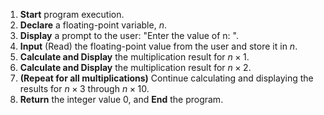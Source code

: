 1.  **Start** program execution.
2.  **Declare** a floating-point variable, $n$.
3.  **Display** a prompt to the user: "Enter the value of n: ".
4.  **Input** (Read) the floating-point value from the user and store it in $n$.
5.  **Calculate and Display** the multiplication result for $n \times 1$.
6.  **Calculate and Display** the multiplication result for $n \times 2$.
7.  **(Repeat for all multiplications)** Continue calculating and displaying the results for $n \times 3$ through $n \times 10$.
8.  **Return** the integer value $0$, and **End** the program.

